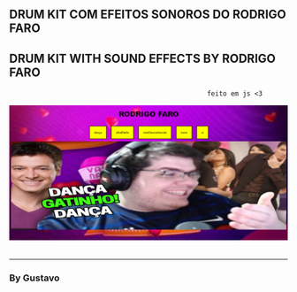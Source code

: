 <h2 style="text-transform: uppercase">Drum Kit com efeitos sonoros do rodrigo faro</h2>
<h2 style="text-transform:uppercase">Drum Kit with sound effects by rodrigo faro</h2>

                                                      feito em js <3

<img src="./imagens/casemiro.png">

<br>
<br>
<hr>
<h3>By Gustavo</h3>